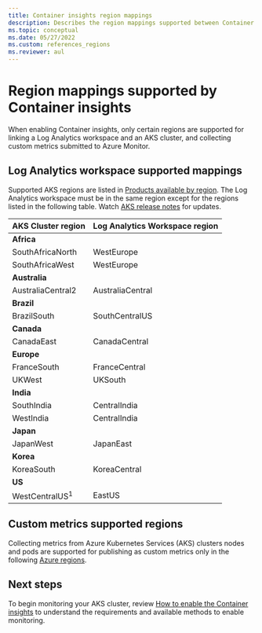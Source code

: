 ```yaml
---
title: Container insights region mappings
description: Describes the region mappings supported between Container insights, Log Analytics Workspace, and custom metrics.
ms.topic: conceptual
ms.date: 05/27/2022
ms.custom: references_regions
ms.reviewer: aul
---
```


# Region mappings supported by Container insights

 When enabling Container insights, only certain regions are supported for linking a Log Analytics workspace and an AKS cluster, and collecting custom metrics submitted to Azure Monitor.

## Log Analytics workspace supported mappings
Supported AKS regions are listed in [Products available by region](https://azure.microsoft.com/global-infrastructure/services/?products=kubernetes-service). The Log Analytics workspace must be in the same region except for the regions listed in the following table. Watch [AKS release notes](https://github.com/Azure/AKS/releases) for updates.


|**AKS Cluster region** | **Log Analytics Workspace region** |
|-----------------------|------------------------------------|
|**Africa** | |
|SouthAfricaNorth |WestEurope |
|SouthAfricaWest |WestEurope |
|**Australia** | |
|AustraliaCentral2 |AustraliaCentral |
|**Brazil** | |
|BrazilSouth | SouthCentralUS |
|**Canada** ||
|CanadaEast |CanadaCentral |
|**Europe** | |
|FranceSouth |FranceCentral |
|UKWest |UKSouth |
|**India** | |
|SouthIndia |CentralIndia |
|WestIndia |CentralIndia |
|**Japan** | |
|JapanWest |JapanEast |
|**Korea** | |
|KoreaSouth |KoreaCentral |
|**US** | |
|WestCentralUS<sup>1</sup>|EastUS |



## Custom metrics supported regions

Collecting metrics from Azure Kubernetes Services (AKS) clusters nodes and pods are supported for publishing as custom metrics only in the following [Azure regions](../essentials/metrics-custom-overview.md#supported-regions).

## Next steps

To begin monitoring your AKS cluster, review [How to enable the Container insights](container-insights-onboard.md) to understand the requirements and available methods to enable monitoring.  
